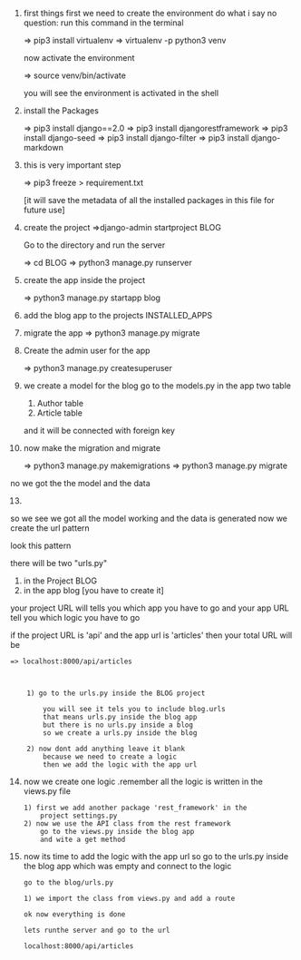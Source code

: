 1) first things first we need to create the environment
    do what i say no question:
    run this command in the terminal

    => pip3 install virtualenv
    => virtualenv -p python3 venv

    now activate the environment

    => source venv/bin/activate

    you will see the environment is activated in the shell

2) install the Packages

    => pip3 install django==2.0
    => pip3 install djangorestframework
    => pip3 install django-seed
    => pip3 install django-filter
    => pip3 install django-markdown

3) this is very important step

    => pip3 freeze > requirement.txt

    [it will save the metadata of all the installed packages in this file for future use]


4) create the project
    =>django-admin startproject BLOG

   Go to the directory and run the server

    => cd BLOG
    => python3 manage.py runserver

5) create the app inside the project

    => python3 manage.py startapp blog

6) add the blog app to the projects INSTALLED_APPS

7) migrate the app
    => python3 manage.py migrate

8) Create the admin user for the app

    => python3 manage.py createsuperuser

9) we create a model for the blog
    go to the models.py in the app
    two table
    1) Author table
    2) Article table

    and it will be connected with foreign key

10) now make the migration and migrate

    => python3 manage.py makemigrations
    => python3 manage.py migrate

no we got the the model and the data



13)

so we see we got all the model working and the data is generated
now we create the url pattern

look this pattern

there will be two "urls.py" 

1) in the Project BLOG
2) in the app blog [you have to create it]

your project URL will tells you which app you have to go
and your app URL tell you which logic you have to go
    
if the project URL is 'api'
and the app url is 'articles'
then your total URL will be

    => localhost:8000/api/articles

        

        1) go to the urls.py inside the BLOG project 

            you will see it tels you to include blog.urls
            that means urls.py inside the blog app
            but there is no urls.py inside a blog
            so we create a urls.py inside the blog 

        2) now dont add anything leave it blank 
            because we need to create a logic 
            then we add the logic with the app url


14) now we create  one logic .remember all the logic is written in the
    views.py file
    

        1) first we add another package 'rest_framework' in the 
            project settings.py
        2) now we use the API class from the rest framework 
            go to the views.py inside the blog app
            and wite a get method

    
15) now its time to add the logic with the app url
    so go to the urls.py inside the blog app which was empty 
    and connect to the logic

        go to the blog/urls.py

        1) we import the class from views.py and add a route

        ok now everything is done

        lets runthe server and go to the url

        localhost:8000/api/articles
        
        
